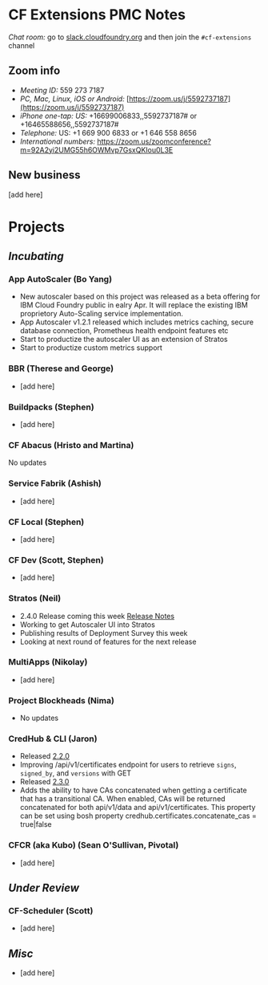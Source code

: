 # CF Extensions PMC Notes

*Chat room:* go to [slack.cloudfoundry.org](https://slack.cloudfoundry.org) and then join the `#cf-extensions` channel

## Zoom info

- *Meeting ID:* 559 273 7187
- *PC, Mac, Linux, iOS or Android:* [https://zoom.us/j/5592737187](https://zoom.us/j/5592737187)
- *iPhone one-tap: US:* +16699006833,,5592737187#  or +16465588656,,5592737187# 
- *Telephone:* US: +1 669 900 6833  or +1 646 558 8656 
- *International numbers:* https://zoom.us/zoomconference?m=92A2yi2UMG55h6OWMvp7GsxQKIou0L3E

## New business

[add here]

# Projects

## _Incubating_

### App AutoScaler (Bo Yang)

- New autoscaler based on this project was released as a beta offering for IBM Cloud Foundry public in ealry Apr. It will replace the existing IBM proprietory Auto-Scaling service implementation.  
- App Autoscaler v1.2.1 released which includes metrics caching, secure database connection, Prometheus health endpoint features etc
- Start to productize the autoscaler UI as an extension of Stratos
- Start to productize custom metrics support
 
### BBR (Therese and George)

- [add here]

### Buildpacks (Stephen)

- [add here]

### CF Abacus (Hristo and Martina)

No updates

### Service Fabrik (Ashish)

- [add here]

### CF Local (Stephen)

- [add here]

### CF Dev (Scott, Stephen)

- [add here]

### Stratos (Neil)

- 2.4.0 Release coming this week [Release Notes](https://github.com/cloudfoundry-incubator/stratos/blob/v2-master/CHANGELOG.md#240)
- Working to get Autoscaler UI into Stratos
- Publishing results of Deployment Survey this week
- Looking at next round of features for the next release

### MultiApps (Nikolay)

- [add here]

### Project Blockheads (Nima)

- No updates

### CredHub & CLI (Jaron)
- Released [2.2.0](https://github.com/pivotal-cf/credhub-release/releases/tag/2.2.0)
- Improving /api/v1/certificates endpoint for users to retrieve `signs`, `signed_by`, and `versions` with GET
- Released [2.3.0](https://github.com/pivotal-cf/credhub-release/releases/tag/2.3.0)
- Adds the ability to have CAs concatenated when getting a certificate that has a transitional CA. When enabled, CAs will be returned concatenated for both api/v1/data and api/v1/certificates. This property can be set using bosh property credhub.certificates.concatenate_cas = true|false


### CFCR (aka Kubo) (Sean O'Sullivan, Pivotal)

- [add here]

## _Under Review_

### CF-Scheduler (Scott)

- [add here]

## _Misc_

- [add here]
